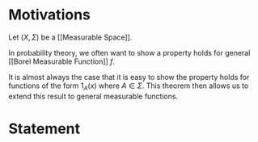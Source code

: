 # Motivations

Let $(X, \Sigma)$ be a [[Measurable Space]].

In probability theory, we often want to show a property holds for general [[Borel Measurable Function]] $f$.

It is almost always the case that it is easy to show the property holds for functions of the form $1_{A}(x)$ where $A \in \Sigma$. This theorem then allows us to extend this result to general measurable functions.

# Statement

